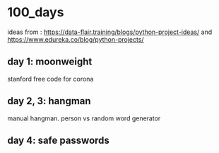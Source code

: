 # 100_days

ideas from : https://data-flair.training/blogs/python-project-ideas/ and https://www.edureka.co/blog/python-projects/

## day 1: moonweight
stanford free code for corona

## day 2, 3: hangman
manual hangman. person vs random word generator

## day 4: safe passwords
